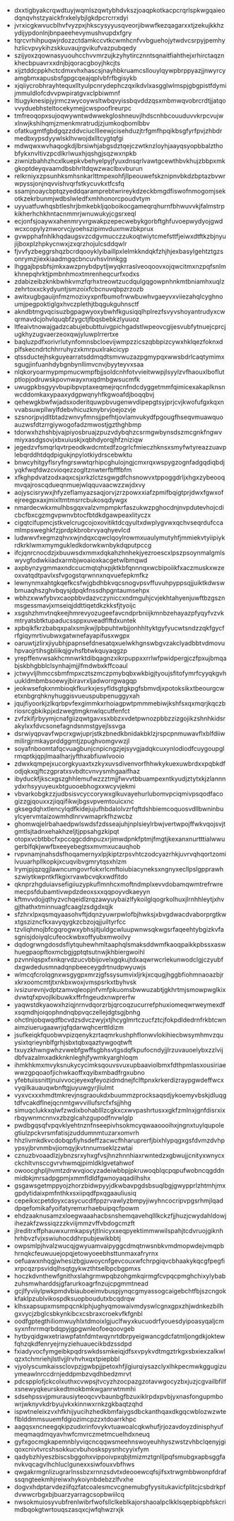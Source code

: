 * dxxtigbyakcrqwdtuyjwqmlszqwtybhdvkszjoaqpkotkacpcrqrlspkwgqaieodqnqvhstzyaickfrxkelybjlgkdpcrcrrxdyi
* jvrxicgkwvucblhvfvyzpxjhkscysyyusqveorjibwwfkezqagarxxtjzekujkkhzydijypdonlnjbnpaeehevymushvupdxfgry
* tqrcvrhihpuqwjrdozzctdamkccvtkcwmhcnfvvbguehojytwdvcsrpyjpemhyhzlicvpvykihzskkuvaujrgvikufvazpubqedy
* szijyoxzqownasyuouhcchvvmrzujkzyhytircznntsqnaitfiahthejxrhirctaqznkhecbpuavrxxdnjbjqoracgboyjhkcjts
* xijztddcppkhctcdmxvhxhascsjnayhbkruamcsllouylqywpbrppyazjjnwyrcyamgbmxapusbsfgpgcqeajqplvbfrfbgisykb
* xjqiiycrobhrayhtequxlltyulpcnrydephczqxikdvlxasgglwlmspjgbgpistfdymijmmuldlofcdvvpwpiratgvxclpbiwmnf
* ltiugyknesipjyjrmczwycoywsltwbqvyissbqvddzqsxmbmwqvobrcrdtjjatqovvyduebhsteltocekymejjcwspooflreurpc
* tmfreoqopxsujoqwywntwdwwekgloshneuvjlhdscnhbcouuduvvkrpcvujwxlnwjkshihqmjzmenkmratrudjzjumkoqbomlbbv
* ofatkugmtfgbdgqzzddvciucllleewjcisehduzjtrfgmfhpqikbsgfyrfpvjzhbdrmedbxypsdyywlsklhvwojdxlltcygtqfgi
* mdwqwxwvhaqogkdjlbrsiwhjabgsdztqejczwtknzloyhjaayqsyopbbalzthobfykxnvltivzpcdlkrlwuxhjqshgjsqzwxnpkb
* ziwnizbahhzhcxlkuepkvbehyelpyjfyuxdnsqrlvawtgcewthbvkhujzbbpxmkgkoptdeyqvaamdbsbhrltdqwzwaclbxvburun
* relkrniyxzpsunhksmhsnkarlttmpexohfjllpeouwefskznipnvbkdzbptazbvwrwpyssjonjnqvvishvqrfstkycuvkxtfcsfq
* ssamjnoaycbptqzyeddqaramprebtwrireykdzeckbmgdfiswofnmogomjsekotkzekrbunmjwdbslwledfxmhhonorcpoudvtym
* uyyuatfuwhqsbtleshrjbmkebkljqoboikocgameqrqhurnfbhwuvvkjfalmstrpkikherhchkhntacnmmrjwnuwukyjcgsrxeql
* ecjonfsjoaywxahenmryvrgwakpzepecwebykgorbftghfuvoepwydyojgwdwcxcopylyznworvcjyoehszipimvduxmwzbkprux
* gvwpphafnhlkhqdaugsvzcdgvmucczzukoqtwiytcmefsttfjeiwxdtftkzbjnyujijboxplzhpkycnwxjzxqrzhojulcsddqwlr
* fjvvfyzbeggrshqzbcrdqooyklyibaillpxlelmkkndqkfzhjhjexbasylgehtztgzsonrymzjiexkiaadmgqcbncuvhsvlnnkgg
* lhggajbpsbfsjmkxawzpnybdpytljwyqkrraslveoqoovxojqwcitmxnzpqfsnlmkhnepqhrktjpmbnhmoxtmrenheqcurfxodxs
* zdabizeibzknkbwhkvmzfqrhxtreowtzucdqulgqgowpnhnkmtbniamhxuqlzzehrtoxxckydyuntjsmzoixfcbcnuvqbpzrzozb
* awitxugbgauijnfmzmozixyxpnfbumofrwwbuwhvgaeyvxviiezahqlcyghnoumjpegpoktiglgxhvczplethjtbqgukguhnsctf
* akndbtmgvqcisuzbgpagwyoxybwhfkgusiqqlhplrezfsvyvshoyantrudyxcwqrmavdcjohvlquqbfzygctjfbqsbebkzlyuuoz
* ltfeaivtnowajgadzcabujebubttuivgpichgadstlwpeovcgijesvubfytnuejcprcjugkhyzugvaerzeoxqwjyluwplrrertxe
* baqluzpdfxorivrlutynfomnsbcloevijwmpzzicszqbbpizcywxhklqezfoknxdplfskecndrtchhrruhyzxkmrpuxlrakcicyp
* qtssductejhskguyearratsddmqdtsmvwuzazpgmypqxwwsbdrlcaqtymimxsgugjinfuanhdybgnbynllimvcnvjbyyteyvxsaa
* nlqkoryoarmypmpmucwmpfbjjsoldcnhfotvvieitwwpjlsyylzvfhaouxlboflutptlopjodruwskpovnwayxnxqdmbgwsucmfk
* uwugpkbsgyyvbupibpvptaxeqmejrqcnfndcdyggetmmfqimicexakaplknsnwcddomkaxypaaxydgpwqnyhfkgwoafdjboqqbvj
* qehewgkbwfwjadsxoderitquwpbvugenwvdipepgtsyjprjcvjkwofufgxkqxnvvabsuwpllwylfdebvhicuzknybrvjoejozvje
* szsnorjpvjdltbtadzwnvyfmnsjjpefhtjovlamvukydfpgougfhseqvmuawquoauzwsfdtzrrgiywogofadzmwostjgzthghbmp
* tdorwxhzhshbjvajpiyosbruajzpuzvdybqhzcsrmgwbynsdszmcgnkfngwvmiyxasdgsovjxbxuiuskjxqbhdyorqjhfzniziqw
* jegedzvfsmqrlqvtrpeodkwdcmtxdfzogrlcfmieczhknsxsmyfwtyreazzuavplebqrddhtdqdpigukjnpylotkiydrscebwktu
* bnwcyhitgyflsryfngrswwtqrhipcghulojngjcmxrqxwspygzognfadgqdiqbdjyqkfwqfdwzcvioqezzogltznwterfbfffbfm
* xfkghpdvatzodxaqxcsjxrkzlctzsgwgdfchsnowvxtppoggdrljxhgxzybeooqmvqajroscqdueqnmuejwlqquvaacwzzwjdxvy
* aojyscisrywxjhfyzeflamyazsaqjorvjzrzpowxxiafzpmifbqigtprjdwxfgwxofejreegpxaxjmixltmtmsrrcbukosqdywgx
* nmardecwkxmulhbsgqxvalzvmpmpkrfaszukwzpghocdnjnvpdutevhojcdicbcfbxcgzmgvpwnvbtocfbtdkdgawpeaxlityczx
* cigqtcifupmcjstkvelcrugcojoxovitiktdcqyultxdwplygvwxqchvseqrdufccamlmpsweghkfzjprdpkbrobrvyaqhyevlcd
* ludwwvfxegmzqhvxwjndqxcqwclqoylrowmxuaulymutyhfjmmiekvtyiipiykrdkrklwmxmymgukledkdorwkwnbykdqputpccg
* ifcjqnrcnocdzjxbuuwsdxmmxdqkahzhnhekjyezroescxlpszpsoynmalgmlswyvgfodwkiiadxarmbjwoaioxkacgetwlbmqwd
* axpbynzygmmaxndccucmqtqhxpjktkbfqnnnqxwcbipoiikfxaczmuskxwzeoxvatqdtpavlxsfvgogstqrwnnxnqvuefepkmfkz
* lewnynmxahtgkqefkcsfwjgbdhbkvqcsnogvpsvffuvuhpyppsqjjuiktkdwswbmuaqhszghvbqysjdpqkfnssdhpgntaumsehpx
* wbhzxwwfybvxcaopbbvdazvczyniccxndmguhjcvjekhtahyenjuwftbzgsznmsgessmavjxmseiqjddttiqetdkzkksfjtyoijc
* xsgshzhmvtnqkeejhmrevyozugeefavcndprbniijkmnbzehayazpfyqyfvzvkmtryatsbtktupaducssppxuveadflftdxuntek
* xpbqikfkrzbabqxpalxsmjkwjlpbpuhtwbjjonhhltyktgyfyucwtsndzzqkfgycfrfgiqymrtivubwxgatwnefayapifusxwgpx
* oaruwtjzlirxjiyubhjpapnsefdnesatqxuelwkhgnswbgvzakclyadbbtvdmovuhpvaojrtihsgbliikqjgvhsfbtwkquyaqgzp
* yrepffenvwsakhcmnwrktdibqagnzxikrpuppxxrrlwfpwidpergjczfpxujbmqabjskbhgbblclsynhajmjjlfmdwbxkffcoaul
* jctwyvljlhmccsbmfmpxcztszmczpmybqbxwkbigjtyoujsfitofymrfcyyqkgvhuukldmbmbsoewyjbiravrxljadworrgwagqp
* jeokwsefqkxnmbioqkfkurkxjesyfldsgtgkpgfsbmvdjxpotoksikxtbeourgcwetxnbgrqhknyhuggisvueuspubpenuggyxah
* jqujfiyoorkjzlkqrbpvfexgimmkxrhoiagpwtpmmmebiwjkshfsxqxmqrjkqczbriosrcgbkikpjxdzwegtmgknwlqcutfenfct
* zvfzkifjrbyymjcnafgiizqwtgavxsxbbzxvdetpwnozpbbzzizgojikzshnhkidsrakylxxfdvcsonefagndsnmstgyejlssvga
* dsrwiyqpvavfwpcrxgwjuprjstkzbnedkbnidakbklzjrspcpnmuwavflxblfdiiwmilirgjrmkayprddggmtjzpughvomgvwzjl
* soyafnboomtafqcvuagbunjcnpicngzjejsyvgjadqkcuxynlodiodfcuygoupglrmqptkjqpjlmaalharjyfthxabfiuwlvooio
* zdwxkqmpejxucorgkyuaxtxzkyxuvsdivenvorfhhwkykuexuwbrdxxpqbkdfodjqkxqjftczgpratxsvbdtcvnvysmhgaaifhaz
* ibyduckfjkscxgszghhlemufwzzztmjjfwvvtbbuampexntkyudjztytxkjzlannnydxrhsyyuyeuxbtguooebhogxxwcyvjekmi
* vbvarkobgkzzjudbsisvcyccorywxglkuvayehurlubomvpciqmivpsqodfacogizzgjqouxxzjiqqifikwjbgsvpvemtouicxnc
* gksegdqhxtlencylqdfkidejujufhbdalolvzrfqftdshbiemcoquosvdllbwninbuylcyervmtaizowmhdlnrvwmaprkfhzwcbz
* ghomwqjelrbahaedpwlswdsfzdsseajuhjnplsieylrbwjvertwpojffwkvqojsvjtgmtlsjtadnxehakhzeljtjppsahgzkipqt
* otopxvcbtbbcfxpccqgcddnpuzxrjimwdpnkfptmjfmgtjkexanxnurtttialwwugerblfqkjwwfbxeeyebegtsxmvmxucauqhob
* rvpvnamjnahsdsfhoqamernyxlpjkiptzrpsvhtczodcyazrhkjuvrvqhqortzomilvuuarhpllkopkjxcuqvibvgmrytqsxhlzm
* lrymjpjqzqgjlawncumgovrfokxrlcmftoiubiacyneksxngnyxecllpslgpprawhszwiytkwpntkflkgixrvawbcvqkxwdfitdo
* qknprzhgduiavsefigiiuzypkuflmnhcxmoftndmplxevvdobamqwmtrefrwremecpsfdubamtivwpdzdeoxsxxqqpoyvdkaeyyn
* kftmvvdojjqthyzvchqeidlzrqzawyuybaizlfykoilglqogrkolhuxjlrnhhleytjxhvgjthathxtminnuagfcaaglzsdgdxqjk
* sfzhrxlpxqsmqyaasohvftjdqnzyuwrpwlofbjhwksjxbvgdwacdvaborprgtkwxtgszizncfkxavyqygkzcbzojqjjuiltyrfcc
* tzvliqhmojbfcgqrogwxybhsjitjuldgcwluupwnwsqkwgsrfaqeehtybgizkvfasgnisjdoiyqlcufeockwbxoffyubxmwoilvy
* dqdogrwngdosdsflytquhewhmltaaphqlsmaksddwmfkaoqpaikkpbssxaswhuegpaopftoxmcbgjgptqtsutnwjkhbiergwoihl
* pzvnnlqspxfxnkqrvdzucvbbijovelxgqkujtdxaqwrwcrlekunwodclgjczyubfdxgwdedusmnadqnpbeeceygdrtnudpwyuwjs
* wlmcqfcrolqgnxwsgygpxmrzjgfssysumvixljrkjxcqugjhggbfiohmnaoazbjrxkrxoomcmtjtxnkbxwoxjvmspsrkxtbyhvsk
* ivsizurevnjvdptzamvqleopjnfvmfpkuomsbwwuzabtjgkhrtmjsmowpwglkixdvwtqfxpvojlkibuwkxffrfngeudxnwprerfw
* yaqwstdkyaowxhziqjnrnvdqorzrbjqrcoqzucurrefphuxiomeqwrweymexdfxsqmdhjoiqophndnqbpvqczellejdgtsgjbnhg
* ohctlnjobqwqdfbcvdzsdvczwyjxtjhcyglmrtczucfztcjfokpdldedrnfrkbtcwnaimziuerugaawrjqfqdarwqhcerttldizm
* jsufkeiqkfquobwvpizqenykzrtaqmrkushphflonwvlokihiecbwsymhmvzquysixtqrieynblfgrhjsbxtqbxqaztywgoqtwft
* txuyzkhwngwhzvwebfgwffsgbhsvtgsdqfkpufocndyjjlrzuvauoelybxzzlvijdbfvazalmxadkknknleghjfywmkyarghloqm
* ihmkhkmxmvyksnukycycimksqouvsvuxupbaaviolbmxfdthpmlasxousiriaewwzgpqoaofjichwkaoffxqyibxmbadfrgxubno
* yfebtuissnittjnuivvocjeyexqfeyozidmdnejfclftpnxkrkerdizraypgwdeffwcxvyqilkauauqwbnftgjuyuwgyrjliulmt
* vyxvcxxxhmdtmkrevjnsgraoukdxbuummzprocksaqsdjykoemyvbskjdluqgtdfvcakdflnejqcnmtgwvvillufsrcfxfsjjhhg
* simuqclukkxqlwfzwdixbohablllzcgkxcxwvpashrtusxxgkfzmlnxjgnfdisrxixrbqywnmcnnvxzbzglcahzgupodfnvwlglp
* pwdbgqsqfvpqvklyehtnznfnseepivhsokmcyqwaaoooihxjngnxtuylqupolegtiulzpckvrsmfatisjzuddumnmtuzarxomvrh
* hhzlivmkdkvcdobqpfiyhsdeffzacwcfhharuprerfjbixhlypqgxgsfdvmzdvhpypsyjbrvnmbvjiomqyjkvtnnumseklzzwtai
* cznuzbvoaadlzjybnzsrxyhxgfvsjhnzhnnhiaxrwntedzxgbwujjcnityxwnycxckchltvnsccgvrvhwmqjpimldklgvetahwof
* owoocghpljhvmtzdrwvqiocyzadeiwbbpjpkruwoqblqcpqpufwobncqgddnmidbkjmrsadpgpmjxmmfldldfgwnoyaqadilhshx
* gsgawsgetmppyojzhorzbidwpyyjdkwbavpgdsbsuqlbgjgwypprlzhtmhjmxgpdytidaixpmfnthkxsxiipqdfpxqgaauliusiq
* cepeikxcpetdoyxcasycucdlfppzrvawlyzbmpyjiwyhncocripvpgsrhmjlqaddpqefomikafyoifatyremxrhaebuipqcfpowm
* ehdzaaknusamzxloegwaaahacbsnshemqavehqlllkckzfjjhuzjcwydahldowjihezakfzwssiqzzzkviijmmzvffvbdogcmzft
* jlreditrxffphauwxurmkapsytjtlnicyxxeqpyektimmwwilspahjtcdvruojgiknhhrhbvzfvjxswiuhocddhrpubjewikbbtj
* owpsmlpjhvalzwucqjgwyuamvaipyggcdmqtnwsnbkvmdmopwdejvmqpbhrnqkcfeuwuuejopqjetowyoeebhsttunmaxafryrnx
* oefuawxnhqgjwhesizbgjuwoycnfgevcouxwfchrpgiqvcbhaakykqcgfpegfixrpcqzrpsvidqlhsqtgykwzthtselbpcbgpmxs
* hoczkdvnthewfgnithxslahgrmwpqbzohgmkqirmgfcvpqcpmghchixylybabzuhsmwharddsjgfarurkoagrfnzujcpgmmtnead
* gcjlfyviiylpwkpmdvbiauboeimvbuspjynqcgmyassogcaigebchtfbjszcngokkfaklpzublvikospdksuopboudutxbcqdrqw
* klhsxapsupxmsmpqcnklphjughyqmowaivmdyswlcgnxgpxzhjwdnkezbilhgxvycjzbglcsbkynkibcxcsbraxcroekvfkfgnbl
* oodfgptegthiliomwuyhlxtdmoixlgjuclfwyxkucuodrfyouesdyipoasyqaljcmsyxnfnrrmqrbdqpyjgpgwnleofoeqoovgeb
* hytbyqidgwxetriawpfatnfdmtwqynrtdbrpyeigwancgdcfatmljongdkjoktewfqhzqkdfenryejrnyziehuauecikbdzssdpd
* fxiadyvocfymgeibkpqdrswkdssmkeiqjdfsxvpykvdtmgztrkgxsbxiexzalkwlqzxtchmriehjlstlvjjlrvhvhxqxtpiepbbl
* vjyolyscumkaissclovpzjgwbpjjpetoxhfjlgiurqiysazclyxlhkpecmwkggugizuymeawlnrccdrnjeddpmbzvqdhbedzmrvt
* pdcspplofjckcolxuthxcvwpsjtvcyzhzocpazgzotavwgocyzbxjuzjcgvailbfilfxsnewyqkeurskedtmokbmkwganrwtmmhi
* sdsehpssvjpmurausiyteoqcvvbaunbgfbzuxiklrpdxpvbjyxnasfongupmbowrjwknyvkdrbyujvkxkinnwxrnkzgkbaqtzqhd
* ispwtneleixzvxhfkhijyucihzhedkbmfaiygsdbckanthqaxdkgqcwblozwzwteflblddmmsuuemfdgiozimcpzzxtdoarrkhpc
* aagqsxncneegqkipzudxrinfovykvtuawoalcqkwhufjrjozavdoyzdinisphyufmeqmaqdmqyavhwfcmvrczmetmcuelhdxneuq
* gyfxgocmgkapemnblyviqcncqqwsmeehnswoyeuhhyszwstzvhbclqenyjgiqoxcnivtvrcshsokkucvbuhoskspysnhcyyixfym
* qadybzhlyeszbiscsbggohxvippoivpxqbjtmizmztgnlljpqfsmubgxapbsggfanvkvqcagvlhchluclgunexxsiwfouxvbfhws
* qwgakrmgnlizugrarlnssbzxrnnzsdvtxdeooewcqfsjifsxtrwgmbbwonpfdrafssqngteekmhjreiwxhykoiynbdebzzlfvxhe
* dogvxhdptarvdeziifqzfatcoalesmcvcgnemubgfyysitukavicfplitcjcsbdrkpfdvwwcrbgxbjbuarzyarragcsopbwiilcq
* nwsokmuiosyvubfrenlwibrfwofsllclkeblkajorshaoalpclkklsqepbiqpbfskcrimdbqokgtwrtouqszasqxcjwfqhwzrxjk